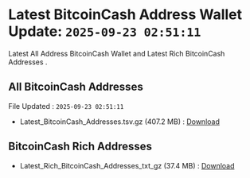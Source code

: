 # Latest BitcoinCash Address Wallet Update: `2025-09-23 02:51:11`

Latest All Address BitcoinCash Wallet and Latest Rich BitcoinCash Addresses .

## All BitcoinCash Addresses

File Updated : `2025-09-23 02:51:11`

- Latest_BitcoinCash_Addresses.tsv.gz (407.2 MB) : [Download](https://github.com/Pymmdrza/Rich-Address-Wallet/releases/tag/BitcoinCash)

## BitcoinCash Rich Addresses

- Latest_Rich_BitcoinCash_Addresses_txt_gz (37.4 MB) : [Download](https://github.com/Pymmdrza/Rich-Address-Wallet/releases/tag/BitcoinCash)
